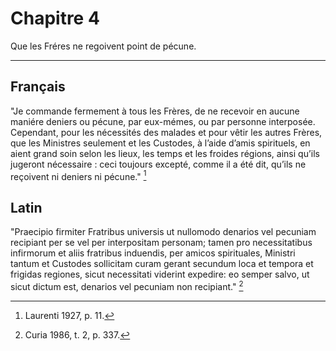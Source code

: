 # Chapitre 4

Que les Fréres ne regoivent point de pécune.

***

## Français

"Je commande fermement à tous les Frères, de ne recevoir en aucune maniére deniers ou pécune, par eux-mémes, ou par personne interposée. Cependant, pour les nécessités des malades et pour vêtir les autres Frères, que les Ministres seulement et les Custodes, à l’aide d’amis spirituels, en aient grand soin selon les lieux, les temps et les froides régions, ainsi qu’ils jugeront nécessaire : ceci toujours excepté, comme il a été dit, qu’ils ne reçoivent ni deniers ni pécune." [^1]

[^1]: Laurenti 1927, p. 11.

## Latin

"Praecipio firmiter Fratribus universis ut nullomodo denarios vel pecuniam recipiant per se vel per interpositam personam; tamen pro necessitatibus infirmorum et aliis fratribus induendis, per amicos spirituales, Ministri tantum et Custodes sollicitam curam gerant secundum loca et tempora et frigidas regiones, sicut necessitati viderint expedire: eo semper salvo, ut sicut dictum est, denarios vel pecuniam non recipiant." [^2]

[^2]: Curia 1986, t. 2, p. 337.

